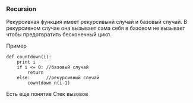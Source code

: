 
### Recursion

Рекурсивная функция имеет рекурсивынй случай и базовый случай.
В рекурсивном случае она вызывает сама себя в базовом не вызывает
чтобы предотвратить бесконечный цикл.

Пример 

```angular2html
def countdown(i):
    print i
    if i <= 0: //базовый случай
        return
    else:      //рекурсивный случай
        cowntdown n(i-1)

```

Есть еще понятие Стек вызовов



